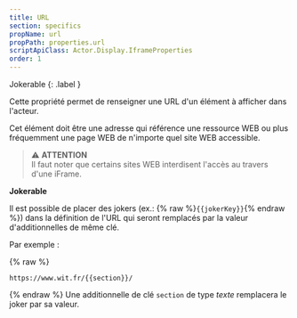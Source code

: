 ```yaml
---
title: URL
section: specifics
propName: url
propPath: properties.url
scriptApiClass: Actor.Display.IframeProperties
order: 1
---
```


Jokerable
{: .label }

Cette propriété permet de renseigner une URL d'un élément à afficher dans l'acteur.

Cet élément doit être une adresse qui référence une ressource WEB ou plus fréquemment une page WEB de n'importe quel site WEB accessible.

> ⚠️ **ATTENTION**<br>
> Il faut noter que certains sites WEB interdisent l'accès au travers d'une iFrame.

**Jokerable**

Il est possible de placer des jokers (ex.: {% raw %}`{{jokerKey}}`{% endraw %}) dans la définition de l'URL qui seront remplacés par la valeur d'additionnelles de même clé.

Par exemple :

{% raw %}
```URL
https://www.wit.fr/{{section}}/
```
{% endraw %}
Une additionnelle de clé `section` de type *texte* remplacera le joker par sa valeur.

